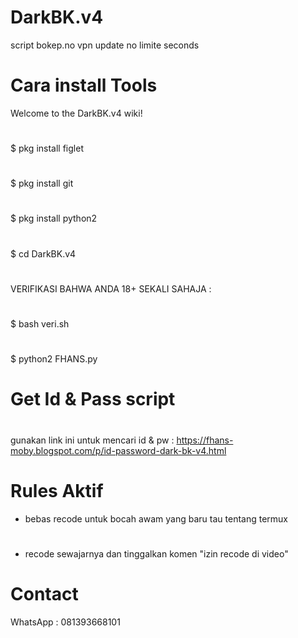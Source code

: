 # DarkBK.v4
script bokep.no vpn update no limite seconds

# Cara install Tools
Welcome to the DarkBK.v4 wiki!
#
$ pkg install figlet
#
$ pkg install git
#
$ pkg install python2
#
$ cd DarkBK.v4
#
VERIFIKASI BAHWA ANDA 18+ SEKALI SAHAJA :
#
$ bash veri.sh
#
$ python2 FHANS.py

# Get Id & Pass script
#
gunakan link ini untuk mencari id & pw :
https://fhans-moby.blogspot.com/p/id-password-dark-bk-v4.html

# Rules Aktif
- bebas recode untuk bocah awam yang baru tau tentang termux
#
- recode sewajarnya dan tinggalkan komen "izin recode di video" 

# Contact 
WhatsApp : 081393668101
